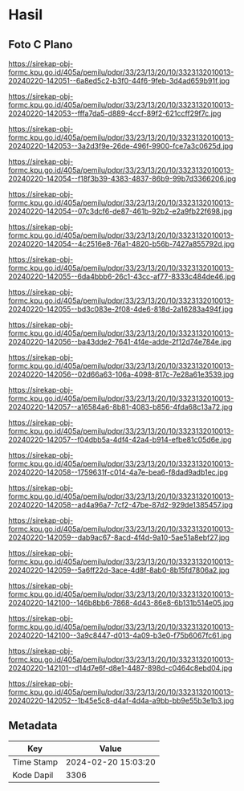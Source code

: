 # Hasil

## Foto C Plano

https://sirekap-obj-formc.kpu.go.id/405a/pemilu/pdpr/33/23/13/20/10/3323132010013-20240220-142051--6a8ed5c2-b3f0-44f6-9feb-3d4ad659b91f.jpg

https://sirekap-obj-formc.kpu.go.id/405a/pemilu/pdpr/33/23/13/20/10/3323132010013-20240220-142053--fffa7da5-d889-4ccf-89f2-621ccff29f7c.jpg

https://sirekap-obj-formc.kpu.go.id/405a/pemilu/pdpr/33/23/13/20/10/3323132010013-20240220-142053--3a2d3f9e-26de-496f-9900-fce7a3c0625d.jpg

https://sirekap-obj-formc.kpu.go.id/405a/pemilu/pdpr/33/23/13/20/10/3323132010013-20240220-142054--f18f3b39-4383-4837-86b9-99b7d3366206.jpg

https://sirekap-obj-formc.kpu.go.id/405a/pemilu/pdpr/33/23/13/20/10/3323132010013-20240220-142054--07c3dcf6-de87-461b-92b2-e2a9fb22f698.jpg

https://sirekap-obj-formc.kpu.go.id/405a/pemilu/pdpr/33/23/13/20/10/3323132010013-20240220-142054--4c2516e8-76a1-4820-b56b-7427a855792d.jpg

https://sirekap-obj-formc.kpu.go.id/405a/pemilu/pdpr/33/23/13/20/10/3323132010013-20240220-142055--6da4bbb6-26c1-43cc-af77-8333c484de46.jpg

https://sirekap-obj-formc.kpu.go.id/405a/pemilu/pdpr/33/23/13/20/10/3323132010013-20240220-142055--bd3c083e-2f08-4de6-818d-2a16283a494f.jpg

https://sirekap-obj-formc.kpu.go.id/405a/pemilu/pdpr/33/23/13/20/10/3323132010013-20240220-142056--ba43dde2-7641-4f4e-adde-2f12d74e784e.jpg

https://sirekap-obj-formc.kpu.go.id/405a/pemilu/pdpr/33/23/13/20/10/3323132010013-20240220-142056--02d66a63-106a-4098-817c-7e28a61e3539.jpg

https://sirekap-obj-formc.kpu.go.id/405a/pemilu/pdpr/33/23/13/20/10/3323132010013-20240220-142057--a16584a6-8b81-4083-b856-4fda68c13a72.jpg

https://sirekap-obj-formc.kpu.go.id/405a/pemilu/pdpr/33/23/13/20/10/3323132010013-20240220-142057--f04dbb5a-4df4-42a4-b914-efbe81c05d6e.jpg

https://sirekap-obj-formc.kpu.go.id/405a/pemilu/pdpr/33/23/13/20/10/3323132010013-20240220-142058--1759631f-c014-4a7e-bea6-f8dad9adb1ec.jpg

https://sirekap-obj-formc.kpu.go.id/405a/pemilu/pdpr/33/23/13/20/10/3323132010013-20240220-142058--ad4a96a7-7cf2-47be-87d2-929de1385457.jpg

https://sirekap-obj-formc.kpu.go.id/405a/pemilu/pdpr/33/23/13/20/10/3323132010013-20240220-142059--dab9ac67-8acd-4f4d-9a10-5ae51a8ebf27.jpg

https://sirekap-obj-formc.kpu.go.id/405a/pemilu/pdpr/33/23/13/20/10/3323132010013-20240220-142059--5a6ff22d-3ace-4d8f-8ab0-8b15fd7806a2.jpg

https://sirekap-obj-formc.kpu.go.id/405a/pemilu/pdpr/33/23/13/20/10/3323132010013-20240220-142100--146b8bb6-7868-4d43-86e8-6b131b514e05.jpg

https://sirekap-obj-formc.kpu.go.id/405a/pemilu/pdpr/33/23/13/20/10/3323132010013-20240220-142100--3a9c8447-d013-4a09-b3e0-f75b6067fc61.jpg

https://sirekap-obj-formc.kpu.go.id/405a/pemilu/pdpr/33/23/13/20/10/3323132010013-20240220-142101--d14d7e6f-d8e1-4487-898d-c0464c8ebd04.jpg

https://sirekap-obj-formc.kpu.go.id/405a/pemilu/pdpr/33/23/13/20/10/3323132010013-20240220-142052--1b45e5c8-d4af-4d4a-a9bb-bb9e55b3e1b3.jpg


## Metadata

| Key        | Value               |
| ---------- | ------------------- |
| Time Stamp | 2024-02-20 15:03:20 |
| Kode Dapil | 3306                |



